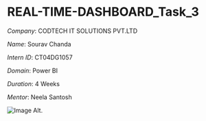 # REAL-TIME-DASHBOARD_Task_3

*Company*: CODTECH IT SOLUTIONS PVT.LTD

*Name*: Sourav Chanda

*Intern ID*: CT04DG1057

*Domain*: Power BI

*Duration*: 4 Weeks

*Mentor*: Neela Santosh




 ![Image Alt](image_url).
